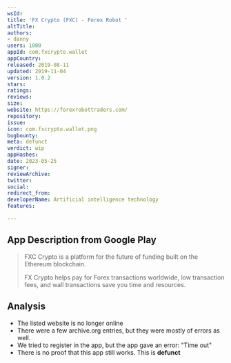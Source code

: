 ```yaml
---
wsId: 
title: 'FX Crypto (FXC) - Forex Robot '
altTitle: 
authors:
- danny
users: 1000
appId: com.fxcrypto.wallet
appCountry: 
released: 2019-08-11
updated: 2019-11-04
version: 1.0.2
stars: 
ratings: 
reviews: 
size: 
website: https://forexrobottraders.com/
repository: 
issue: 
icon: com.fxcrypto.wallet.png
bugbounty: 
meta: defunct
verdict: wip
appHashes: 
date: 2023-05-25
signer: 
reviewArchive: 
twitter: 
social: 
redirect_from: 
developerName: Artificial intelligence technology
features: 

---
```


## App Description from Google Play

> FXC Crypto is a platform for the future of funding built on the Ethereum blockchain.
>
> FX Crypto helps pay for Forex transactions worldwide, low transaction fees, and wall transactions save you time and resources. 

## Analysis 

- The listed website is no longer online 
- There were a few archive.org entries, but they were mostly of errors as well.
- We tried to register in the app, but the app gave an error: "Time out"
- There is no proof that this app still works. This is **defunct**
